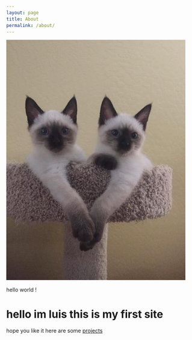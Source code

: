 ```yaml
---
layout: page
title: About
permalink: /about/
---
```

![Some kittens](\images\kittens.jpg)

hello world !
# hello im luis this is my first site 
hope you like it here are some [projects](\projects)
